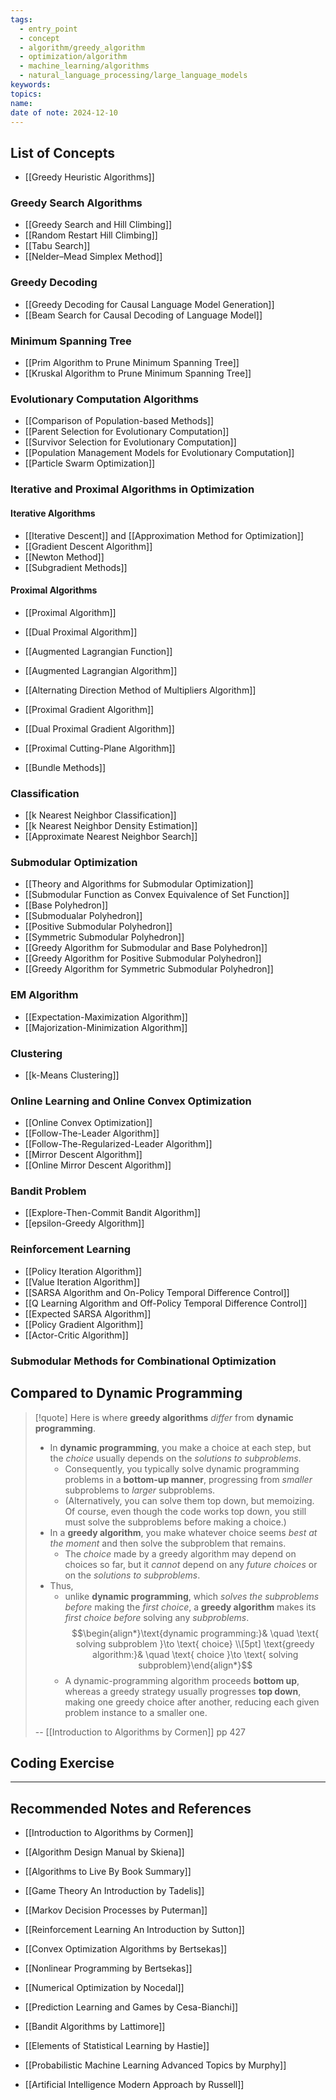 ```yaml
---
tags:
  - entry_point
  - concept
  - algorithm/greedy_algorithm
  - optimization/algorithm
  - machine_learning/algorithms
  - natural_language_processing/large_language_models
keywords: 
topics: 
name: 
date of note: 2024-12-10
---
```


## List of Concepts

- [[Greedy Heuristic Algorithms]]

### Greedy Search Algorithms

- [[Greedy Search and Hill Climbing]]
- [[Random Restart Hill Climbing]]
- [[Tabu Search]]
- [[Nelder–Mead Simplex Method]]

### Greedy Decoding 

- [[Greedy Decoding for Causal Language Model Generation]]
- [[Beam Search for Causal Decoding of Language Model]]

### Minimum Spanning Tree

- [[Prim Algorithm to Prune Minimum Spanning Tree]]
- [[Kruskal Algorithm to Prune Minimum Spanning Tree]]

### Evolutionary Computation Algorithms

- [[Comparison of Population-based Methods]]
- [[Parent Selection for Evolutionary Computation]]
- [[Survivor Selection for Evolutionary Computation]]
- [[Population Management Models for Evolutionary Computation]]
- [[Particle Swarm Optimization]]

### Iterative and Proximal Algorithms in Optimization

#### Iterative Algorithms

- [[Iterative Descent]] and [[Approximation Method for Optimization]]
- [[Gradient Descent Algorithm]]
- [[Newton Method]]
- [[Subgradient Methods]]

#### Proximal Algorithms

- [[Proximal Algorithm]]
- [[Dual Proximal Algorithm]]
- [[Augmented Lagrangian Function]]
- [[Augmented Lagrangian Algorithm]]
- [[Alternating Direction Method of Multipliers Algorithm]]

- [[Proximal Gradient Algorithm]]
- [[Dual Proximal Gradient Algorithm]]

- [[Proximal Cutting-Plane Algorithm]]
- [[Bundle Methods]]

### Classification

- [[k Nearest Neighbor Classification]]
- [[k Nearest Neighbor Density Estimation]]
- [[Approximate Nearest Neighbor Search]]


### Submodular Optimization

- [[Theory and Algorithms for Submodular Optimization]]
- [[Submodular Function as Convex Equivalence of Set Function]]
- [[Base Polyhedron]]
- [[Submodualar Polyhedron]]
- [[Positive Submodular Polyhedron]]
- [[Symmetric Submodular Polyhedron]]
- [[Greedy Algorithm for Submodular and Base Polyhedron]]
- [[Greedy Algorithm for Positive Submodular Polyhedron]]
- [[Greedy Algorithm for Symmetric Submodular Polyhedron]]


### EM Algorithm

- [[Expectation-Maximization Algorithm]]
- [[Majorization-Minimization Algorithm]]

### Clustering

- [[k-Means Clustering]]

### Online Learning and Online Convex Optimization

- [[Online Convex Optimization]]
- [[Follow-The-Leader Algorithm]]
- [[Follow-The-Regularized-Leader Algorithm]]
- [[Mirror Descent Algorithm]]
- [[Online Mirror Descent Algorithm]]

### Bandit Problem

- [[Explore-Then-Commit Bandit Algorithm]]
- [[epsilon-Greedy Algorithm]]

### Reinforcement Learning

- [[Policy Iteration Algorithm]]
- [[Value Iteration Algorithm]]
- [[SARSA Algorithm and On-Policy Temporal Difference Control]]
- [[Q Learning Algorithm and Off-Policy Temporal Difference Control]]
- [[Expected SARSA Algorithm]]
- [[Policy Gradient Algorithm]]
- [[Actor-Critic Algorithm]]

### Submodular Methods for Combinational Optimization


## Compared to Dynamic Programming

>[!quote]
>Here is where **greedy algorithms** *differ* from **dynamic programming**. 
>- In **dynamic programming**, you make a choice at each step, but the *choice* usually depends on the *solutions to subproblems*. 
>	- Consequently, you typically solve dynamic programming problems in a **bottom-up manner**, progressing from *smaller* subproblems to *larger* subproblems. 
>	- (Alternatively, you can solve them top down, but memoizing. Of course, even though the code works top down, you still must solve the subproblems before making a choice.) 
>- In a **greedy algorithm**, you make whatever choice seems *best at the moment* and then solve the subproblem that remains. 
>	- The *choice* made by a greedy algorithm may depend on choices so far, but it *cannot* depend on any *future choices* or on the *solutions to subproblems*. 
>- Thus, 
>	- unlike **dynamic programming**, which *solves the subproblems before* making the *first choice*,  a **greedy algorithm** makes its *first choice before* solving any *subproblems*.  $$\begin{align*}\text{dynamic programming:}& \quad \text{ solving subproblem }\to \text{ choice} \\[5pt] \text{greedy algorithm:}& \quad \text{ choice }\to \text{ solving subproblem}\end{align*}$$
>	- A dynamic-programming algorithm proceeds **bottom up**, whereas a greedy strategy usually progresses **top down**, making one greedy choice after another, reducing each given problem instance to a smaller one.
>	  
>-- [[Introduction to Algorithms by Cormen]] pp 427	  



## Coding Exercise








-----------
##  Recommended Notes and References



- [[Introduction to Algorithms by Cormen]]
- [[Algorithm Design Manual by Skiena]]
- [[Algorithms to Live By Book Summary]]

- [[Game Theory An Introduction by Tadelis]] 


- [[Markov Decision Processes by Puterman]] 
- [[Reinforcement Learning An Introduction by Sutton]] 


- [[Convex Optimization Algorithms by Bertsekas]]
- [[Nonlinear Programming by Bertsekas]]
- [[Numerical Optimization by Nocedal]]
- [[Prediction Learning and Games by Cesa-Bianchi]]
- [[Bandit Algorithms by Lattimore]]


- [[Elements of Statistical Learning by Hastie]]
- [[Probabilistic Machine Learning Advanced Topics by Murphy]] 
- [[Artificial Intelligence Modern Approach by Russell]]